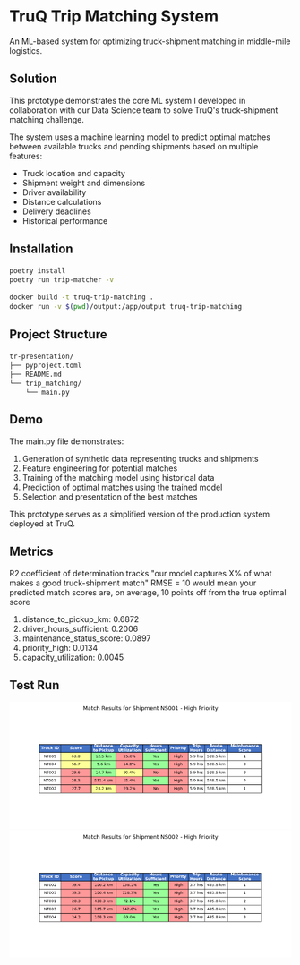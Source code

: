 # TruQ Trip Matching System

An ML-based system for optimizing truck-shipment matching in middle-mile logistics.

## Solution

This prototype demonstrates the core ML system I developed in collaboration with our Data Science team to solve TruQ's truck-shipment matching challenge.

The system uses a machine learning model to predict optimal matches between available trucks and pending shipments based on multiple features:

- Truck location and capacity
- Shipment weight and dimensions
- Driver availability
- Distance calculations
- Delivery deadlines
- Historical performance

## Installation

```bash
poetry install
poetry run trip-matcher -v
```

```bash
docker build -t truq-trip-matching .
docker run -v $(pwd)/output:/app/output truq-trip-matching
```

## Project Structure

```
tr-presentation/
├── pyproject.toml
├── README.md
└── trip_matching/
    └── main.py
```

## Demo

The main.py file demonstrates:

1. Generation of synthetic data representing trucks and shipments
2. Feature engineering for potential matches
3. Training of the matching model using historical data
4. Prediction of optimal matches using the trained model
5. Selection and presentation of the best matches

This prototype serves as a simplified version of the production system deployed at TruQ.

## Metrics

R2 coefficient of determination tracks "our model captures X% of what makes a good truck-shipment match"
RMSE = 10 would mean your predicted match scores are, on average, 10 points off from the true optimal score

1. distance_to_pickup_km: 0.6872
2. driver_hours_sufficient: 0.2006
3. maintenance_status_score: 0.0897
4. priority_high: 0.0134
5. capacity_utilization: 0.0045

## Test Run

![image info](./pictures/figure1.png)
![image info](./pictures/figure2.png)
